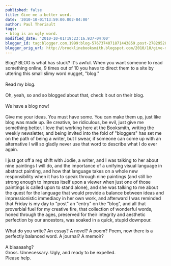 ```yaml
---
published: false
title: Give me a better word.
date: '2010-10-01T13:59:00.002-04:00'
author: Paul Theriault
tags:
- blog is an ugly word.
modified_date: '2010-10-01T19:23:16.937-04:00'
blogger_id: tag:blogger.com,1999:blog-5767374071871443859.post-2782952847968067290
blogger_orig_url: http://brooklinebooksmith.blogspot.com/2010/10/give-me-better-word.html
---
```


Blog?  BLOG is what has stuck?  It's awful.  When you want someone to read something online, 9 times out of 10 you have to direct them to a site by uttering this small slimy word nugget, "blog."<br /><br />Read my blog.<br /><br />Oh, yeah, so and so blogged about that, check it out on their blog. <br /><br />We have a blog now!<br /><br />Give me your ideas.  You must have some.  You can make them up, just like blog was made up. Be creative, be ridiculous, be evil, just give me something better.  I love that working here at the <span class="blsp-spelling-error" id="SPELLING_ERROR_0">Booksmith</span>, writing the weekly newsletter, and being invited into the fold of "<span class="blsp-spelling-error" id="SPELLING_ERROR_1">bloggers</span>" has set me on the path of being a writer, but I swear, if someone can come up with an alternative I will so gladly never use that word to describe what I do ever again.<br /><br />I just got off a reg shift with Jodie, a writer, and I was talking to her about nine paintings I will do, and the importance of a unifying visual language in abstract painting, and how that language takes on a whole new responsibility when it has to speak through nine paintings (and still be strong enough to impress itself upon a viewer when just one of those paintings is called upon to stand alone), and she was talking to me about the quest for the language that would provide a balance between ideas and impressionistic immediacy in her own work, and afterward I was reminded that Friday is my day to "post" an "entry" on the "blog", and all that proverbial fuel for my creative fire, that collection of wonderful words, honed through the ages, preserved for their integrity and aesthetic perfection by our ancestors, was soaked in a quick, stupid downpour.<br /><br />What do you write? An essay?  A novel?  A poem?  Poem, now there is a perfectly balanced word.  A journal?  A memoir? <br /><br />A <span class="blsp-spelling-error" id="SPELLING_ERROR_2">blaaaaahg</span>? <br />Gross.  Unnecessary.  Ugly, and ready to be expelled. <br />Please help.